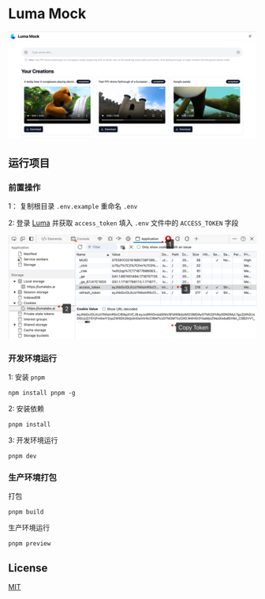 # Luma Mock

![Luma Mock](/doc/cover.png)

## 运行项目

### 前置操作

1： 复制根目录 `.env.example` 重命名 `.env`

2: 登录 [Luma](https://lumalabs.ai/) 并获取 `access_token` 填入 `.env` 文件中的 `ACCESS_TOKEN` 字段

![Access Token](/doc/access_token.png)

### 开发环境运行

1: 安装 `pnpm`

```shell
npm install pnpm -g

```

2: 安装依赖

```shell
pnpm install
```

3: 开发环境运行

```shell
pnpm dev
```

### 生产环境打包

打包

```shell
pnpm build
```

生产环境运行

```shell
pnpm preview
```

## License

[MIT](license)
